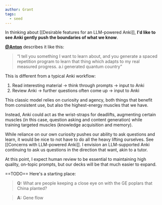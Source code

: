 ```yaml
---
author: Grant
tags:
  - seed
---
```

In thinking about [[Desirable features for an LLM-powered Anki]], **I'd like to see Anki gently push the boundaries of what we know**.

**[@Anton](https://twitter.com/atroyn/status/1565641497524985857)** describes it like this:
>“I tell you something I want to learn about, and you generate a spaced repetition program to learn that thing which adapts to my real measured progress. a.i generated quantum country”

This is different from a typical Anki workflow:
1. Read interesting material → think through prompts → input to Anki
2. Review Anki → further questions often come up → input to Anki

This classic model relies on curiosity and agency, both things that benefit from consistent use, but also the highest-energy muscles that we have.

Instead, Anki could act as the wrist-straps for deadlifts, augmenting certain muscles (in this case, question asking and content generation) while training targeted muscles (knowledge acquisition and memory).

While reliance on our own curiosity pushes our ability to ask questions and learn, it would be nice to not have to do all the heavy lifting ourselves. See [[Concerns with LLM-powered Anki]]. I envision an LLM-supported Anki continuing to ask us questions in the direction that want, akin to a tutor.

At this point, I expect human review to be essential to maintaining high quality, on-topic prompts, but our decks will be that much easier to expand.

==TODO==
Here's a starting place:

>**Q:** What are people keeping a close eye on with the GE poplars that China planted?

>**A:** Gene flow